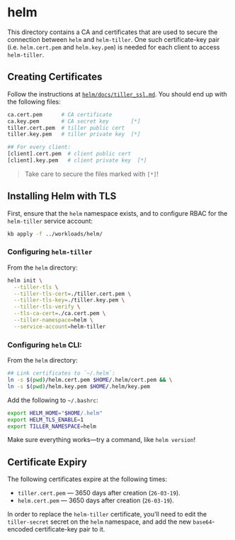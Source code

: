 # helm

This directory contains a CA and certificates that are used to secure the
connection between `helm` and `helm-tiller`. One such certificate-key pair (i.e.
`helm.cert.pem` and `helm.key.pem`) is needed for each client to access
`helm-tiller`.

## Creating Certificates

Follow the instructions at
[`helm/docs/tiller_ssl.md`](https://github.com/helm/helm/blob/master/docs/tiller_ssl.md).
You should end up with the following files:

```bash
ca.cert.pem      # CA certificate
ca.key.pem       # CA secret key       [*]
tiller.cert.pem  # tiller public cert
tiller.key.pem   # tiller private key  [*]

## For every client:
[client].cert.pem  # client public cert
[client].key.pem   # client private key  [*]
```

> Take care to secure the files marked with `[*]`!

## Installing Helm with TLS

First, ensure that the `helm` namespace exists, and to configure RBAC for
the `helm-tiller` service account:

```bash
kb apply -f ../workloads/helm/
```

### Configuring `helm-tiller`

From the `helm` directory:

```bash
helm init \
  --tiller-tls \
  --tiller-tls-cert=./tiller.cert.pem \
  --tiller-tls-key=./tiller.key.pem \
  --tiller-tls-verify \
  --tls-ca-cert=./ca.cert.pem \
  --tiller-namespace=helm \
  --service-account=helm-tiller
```

### Configuring `helm` CLI:

From the `helm` directory:

```bash
## Link certificates to `~/.helm`:
ln -s $(pwd)/helm.cert.pem $HOME/.helm/cert.pem && \
ln -s $(pwd)/helm.key.pem $HOME/.helm/key.pem
```

Add the following to `~/.bashrc`:

```bash
export HELM_HOME="$HOME/.helm"
export HELM_TLS_ENABLE=1
export TILLER_NAMESPACE=helm
```

Make sure everything works—try a command, like `helm version`!

## Certificate Expiry

The following certificates expire at the following times:

- `tiller.cert.pem` — 3650 days after creation (`26-03-19`).
- `helm.cert.pem` — 3650 days after creation (`26-03-19`).

In order to replace the `helm-tiller` certificate, you'll need to edit the
`tiller-secret` secret on the `helm` namespace, and add the new `base64`-encoded
certificate-key pair to it.
